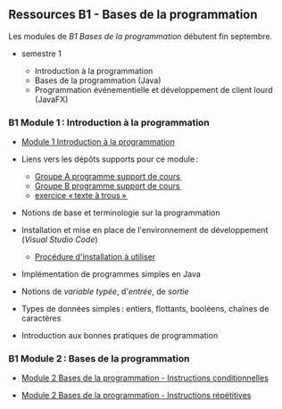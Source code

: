 ## Ressources B1 - Bases de la programmation

Les modules de *B1 Bases de la programmation* débutent fin septembre.

  - semestre 1

    - Introduction à la programmation
    - Bases de la programmation (Java)
    - Programmation événementielle et développement de client lourd (JavaFX)

### B1 Module 1 : Introduction à la programmation

- [Module 1 Introduction à la programmation](bloc1/java_01_vars_sol.pdf)

- Liens vers les dépôts supports pour ce module :

  - [Groupe A programme support de cours ](https://github.com/rose-line/sio2025-GA-intro-java)
  - [Groupe B programme support de cours ](https://github.com/rose-line/sio2025-GB-intro-java)
  - [exercice « texte à trous » ](https://github.com/rose-line/sio2025-texte-a-trous)

- Notions de base et terminologie sur la programmation

- Installation et mise en place de l'environnement de développement (_Visual Studio Code_)

  - [Procédure d'installation à utiliser](bloc1/installation_ide.md)

- Implémentation de programmes simples en Java

- Notions de _variable typée_, d'_entrée_, de _sortie_

- Types de données simples : entiers, flottants, booléens, chaînes de caractères

- Introduction aux bonnes pratiques de programmation

### B1 Module 2 : Bases de la programmation

- [Module 2 Bases de la programmation - Instructions conditionnelles](M2-bdp-instructions-cond.pdf)

- [Module 2 Bases de la programmation - Instructions répétitives](M2-bdp-instructions-repet.pdf)
